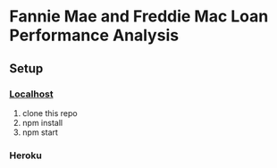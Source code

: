 # Fannie Mae and Freddie Mac Loan Performance Analysis

## Setup

### [Localhost](http://localhost:5000/)
1. clone this repo
2. npm install
3. npm start

### Heroku